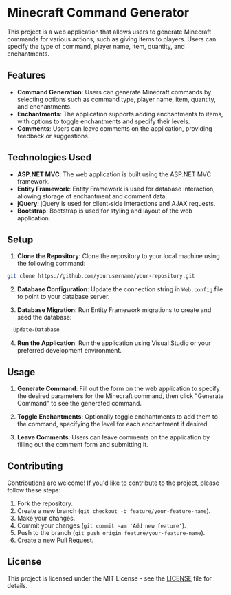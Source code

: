 # Minecraft Command Generator

This project is a web application that allows users to generate Minecraft commands for various actions, such as giving items to players. Users can specify the type of command, player name, item, quantity, and enchantments.

## Features

- **Command Generation**: Users can generate Minecraft commands by selecting options such as command type, player name, item, quantity, and enchantments.
- **Enchantments**: The application supports adding enchantments to items, with options to toggle enchantments and specify their levels.
- **Comments**: Users can leave comments on the application, providing feedback or suggestions.

## Technologies Used

- **ASP.NET MVC**: The web application is built using the ASP.NET MVC framework.
- **Entity Framework**: Entity Framework is used for database interaction, allowing storage of enchantment and comment data.
- **jQuery**: jQuery is used for client-side interactions and AJAX requests.
- **Bootstrap**: Bootstrap is used for styling and layout of the web application.

## Setup

1. **Clone the Repository**: Clone the repository to your local machine using the following command:
```bash
git clone https://github.com/yourusername/your-repository.git
```

2. **Database Configuration**: Update the connection string in `Web.config` file to point to your database server.

3. **Database Migration**: Run Entity Framework migrations to create and seed the database:
 ```bash
   Update-Database
```
4. **Run the Application**: Run the application using Visual Studio or your preferred development environment.

## Usage

1. **Generate Command**: Fill out the form on the web application to specify the desired parameters for the Minecraft command, then click "Generate Command" to see the generated command.

2. **Toggle Enchantments**: Optionally toggle enchantments to add them to the command, specifying the level for each enchantment if desired.

3. **Leave Comments**: Users can leave comments on the application by filling out the comment form and submitting it.

## Contributing

Contributions are welcome! If you'd like to contribute to the project, please follow these steps:

1. Fork the repository.
2. Create a new branch (`git checkout -b feature/your-feature-name`).
3. Make your changes.
4. Commit your changes (`git commit -am 'Add new feature'`).
5. Push to the branch (`git push origin feature/your-feature-name`).
6. Create a new Pull Request.

## License

This project is licensed under the MIT License - see the [LICENSE](LICENSE) file for details.
